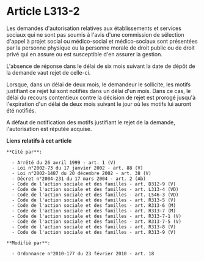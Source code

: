 # Article L313-2

Les demandes d'autorisation relatives aux établissements et services sociaux qui ne sont pas soumis à l'avis d'une commission
de sélection d'appel à projet social ou médico-social et médico-sociaux sont présentées par la personne physique ou la
personne morale de droit public ou de droit privé qui en assure ou est susceptible d'en assurer la gestion.

L'absence de réponse dans le délai de six mois suivant la date de dépôt de la demande vaut rejet de celle-ci.

Lorsque, dans un délai de deux mois, le demandeur le sollicite, les motifs justifiant ce rejet lui sont notifiés dans un
délai d'un mois. Dans ce cas, le délai du recours contentieux contre la décision de rejet est prorogé jusqu'à l'expiration
d'un délai de deux mois suivant le jour où les motifs lui auront été notifiés.

A défaut de notification des motifs justifiant le rejet de la demande, l'autorisation est réputée acquise.

**Liens relatifs à cet article**

	**Cité par**:

	  - Arrêté du 26 avril 1999 - art. 1 (V)
	  - Loi n°2002-73 du 17 janvier 2002 - art. 88 (V)
	  - Loi n°2002-1487 du 20 décembre 2002 - art. 38 (V)
	  - Décret n°2004-231 du 17 mars 2004 - art. 2 (Ab)
	  - Code de l'action sociale et des familles - art. D312-9 (V)
	  - Code de l'action sociale et des familles - art. L313-4 (VD)
	  - Code de l'action sociale et des familles - art. L546-3 (VD)
	  - Code de l'action sociale et des familles - art. R313-5 (V)
	  - Code de l'action sociale et des familles - art. R313-6 (M)
	  - Code de l'action sociale et des familles - art. R313-7 (M)
	  - Code de l'action sociale et des familles - art. R313-7-1 (V)
	  - Code de l'action sociale et des familles - art. R313-7-5 (V)
	  - Code de l'action sociale et des familles - art. R313-8 (V)
	  - Code de l'action sociale et des familles - art. R313-9 (V)

	**Modifié par**:

	  - Ordonnance n°2010-177 du 23 février 2010 - art. 18
